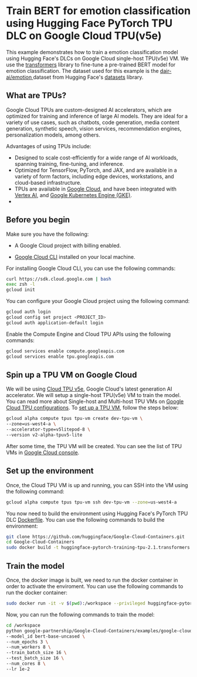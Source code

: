 # Train BERT for emotion classification using Hugging Face PyTorch TPU DLC on Google Cloud TPU(v5e)

This example demonstrates how to train a emotion classification model using Hugging Face's DLCs on Google Cloud single-host TPU(v5e) VM. We use the [transformers](https://huggingface.co/docs/transformers/) library to fine-tune a pre-trained BERT model for emotion classification. The dataset used for this example is the [dair-ai/emotion ](https://huggingface.co/datasets/dair-ai/emotion) dataset from Hugging Face's [datasets](https://huggingface.co/docs/datasets/en/index) library. 



## What are TPUs?

Google Cloud TPUs are custom-designed AI accelerators, which are optimized for training and inference of large AI models. They are ideal for a variety of use cases, such as chatbots, code generation, media content generation, synthetic speech, vision services, recommendation engines, personalization models, among others.

Advantages of using TPUs include:

- Designed to scale cost-efficiently for a wide range of AI workloads, spanning training, fine-tuning, and inference.
- Optimized for TensorFlow, PyTorch, and JAX, and are available in a variety of form factors, including edge devices, workstations, and cloud-based infrastructure.
- TPUs are available in [Google Cloud](https://cloud.google.com/tpu/docs/intro-to-tpu), and have been integrated with [Vertex AI](https://cloud.google.com/vertex-ai/docs/training/training-with-tpu-vm), and [Google Kubernetes Engine (GKE)](https://cloud.google.com/tpu?hl=en#cloud-tpu-in-gke).
- 

## Before you begin

Make sure you have the following:
- A Google Cloud project with billing enabled.
<!-- - Access to Hugging Face's PyTorch TPU DLC. -->
- [Google Cloud CLI](https://cloud.google.com/sdk/docs/install#linux) installed on your local machine.

For installing Google Cloud CLI, you can use the following commands:

```bash
curl https://sdk.cloud.google.com | bash
exec zsh -l
gcloud init
```

You can configure your Google Cloud project using the following command:

```bash
gcloud auth login
gcloud config set project <PROJECT_ID>
gcloud auth application-default login
```

Enable the Compute Engine and Cloud TPU APIs using the following commands:

```bash
gcloud services enable compute.googleapis.com
gcloud services enable tpu.googleapis.com
```


## Spin up a TPU VM on Google Cloud

We will be using [Cloud TPU v5e](https://cloud.google.com/tpu/docs/v5e-training), Google Cloud's latest generation AI accelerator. We will setup a single-host TPU(v5e) VM to train the model. You can read more about Single-host and Multi-host TPU VMs on [Google Cloud TPU configurations](https://cloud.google.com/tpu/docs/supported-tpu-configurations).
To [set up a TPU VM](https://cloud.google.com/tpu/docs/setup-gcp-account#set-up-env), follow the steps below:

<!-- TODO: Update this script to directly use the Hugging Face PyTorch TPU DLC -->

```bash
gcloud alpha compute tpus tpu-vm create dev-tpu-vm \
--zone=us-west4-a \
--accelerator-type=v5litepod-8 \
--version v2-alpha-tpuv5-lite
```

After some time, the TPU VM will be created. You can see the list of TPU VMs in [Google Cloud console](https://console.cloud.google.com/compute/tpus).


## Set up the environment

Once, the Cloud TPU VM is up and running, you can SSH into the VM using the following command:

```bash
gcloud alpha compute tpus tpu-vm ssh dev-tpu-vm --zone=us-west4-a
```

<!-- TODO: Update the link to the Dockerfile and remove the part where docker image needs to be build once DLCs are released-->
You now need to build the environment using Hugging Face's PyTorch TPU DLC [Dockerfile](https://github.com/huggingface/Google-Cloud-Containers/blob/feature/pytorch-tpu-container/containers/pytorch/training/tpu/2.1/transformers/4.37.2/py310/Dockerfile). You can use the following commands to build the environment:

```bash
git clone https://github.com/huggingface/Google-Cloud-Containers.git
cd Google-Cloud-Containers
sudo docker build -t huggingface-pytorch-training-tpu-2.1.transformers.4.37.2.py310:latest -f containers/pytorch/training/tpu/2.1/transformers/4.37.2/py310/Dockerfile .
```

## Train the model
Once, the docker image is built, we need to run the docker container in order to activate the enviroment. You can use the following commands to run the docker container:

```bash
sudo docker run -it -v $(pwd):/workspace --privileged huggingface-pytorch-training-tpu-2.1.transformers.4.37.2.py310:latest bash
```

Now, you can run the following commands to train the model:

```bash
cd /workspace
python google-partnership/Google-Cloud-Containers/examples/google-cloud-tpu-vm/text-classification/train.py \ 
--model_id bert-base-uncased \
--num_epochs 3 \
--num_workers 8 \
--train_batch_size 16 \
--test_batch_size 16 \
--num_cores 8 \
--lr 1e-2
```